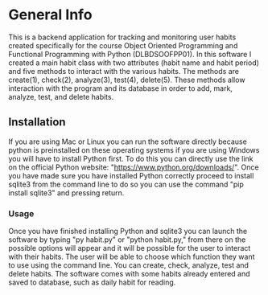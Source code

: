 # General Info
This is a backend application for tracking and monitoring user habits created specifically for the course Object Oriented Programming and Functional Programming with Python (DLBDSOOFPP01). In this software I created a main habit class with two attributes (habit name and habit period) and five methods to interact with the various habits. The methods are create(1), check(2), analyze(3), test(4), delete(5). These methods allow interaction with the program and its database in order to add, mark, analyze, test, and delete habits.

## Installation 
If you are using Mac or Linux you can run the software directly because python is preinstalled on these operating systems if you are using Windows you will have to install Python first. To do this you can directly use the link on the official Python website: "https://www.python.org/downloads/". Once you have made sure you have installed Python correctly proceed to install sqlite3 from the command line to do so you can use the command "pip install sqlite3" and pressing return.

### Usage
Once you have finished installing Python and sqlite3 you can launch the software by typing "py habit.py" or "python habit.py," from there on the possible options will appear and it will be possible for the user to interact with their habits. The user will be able to choose which function they want to use using the command line. You can create, check, analyze, test and delete habits. The software comes with some habits already entered and saved to database, such as daily habit for reading.

